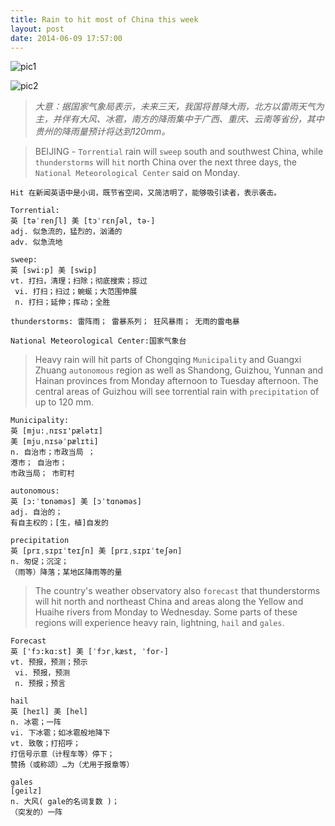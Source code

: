 ```yaml
---
title: Rain to hit most of China this week
layout: post
date: 2014-06-09 17:57:00
---
```

![pic1](http://tedyin.me/images/201406091742.jpg)

![pic2](http://tedyin.me/images/201406091743.jpg)

>*大意：据国家气象局表示，未来三天，我国将普降大雨，北方以雷雨天气为主，并伴有大风、冰雹，南方的降雨集中于广西、重庆、云南等省份，其中贵州的降雨量预计将达到120mm。*

>BEIJING - `Torrential` rain will `sweep` south and southwest China, while `thunderstorms` will `hit` north China over the next three days, the `National Meteorological Center` said on Monday. 

    Hit 在新闻英语中是小词，既节省空间，又简洁明了，能够吸引读者，表示袭击。

    Torrential: 
    英 [təˈrenʃl] 美 [tɔˈrɛnʃəl, tə-] 
    adj. 似急流的，猛烈的，汹涌的 
    adv. 似急流地 

    sweep: 
    英 [swi:p] 美 [swip] 
    vt. 打扫，清理；扫除；彻底搜索；掠过
     vi. 打扫；扫过；蜿蜒；大范围伸展
     n. 打扫；延伸；挥动；全胜

    thunderstorms: 雷阵雨； 雷暴系列； 狂风暴雨； 无雨的雷电暴

    National Meteorological Center:国家气象台

>Heavy rain will hit parts of Chongqing `Municipality` and Guangxi Zhuang `autonomous` region as well as Shandong, Guizhou, Yunnan and Hainan provinces from Monday afternoon to Tuesday afternoon. The central areas of Guizhou will see torrential rain with `precipitation` of up to 120 mm. 

    Municipality:
    英 [mju:ˌnɪsɪ'pælətɪ] 
    美 [mjuˌnɪsəˈpælɪti] 
    n. 自治市；市政当局 ；
    港市； 自治市； 
    市政当局； 市町村

    autonomous:
    英 [ɔ:ˈtɒnəməs] 美 [ɔˈtɑnəməs] 
    adj. 自治的；
    有自主权的；[生，植]自发的

    precipitation
    英 [prɪˌsɪpɪˈteɪʃn] 美 [prɪˌsɪpɪˈteʃən] 
    n. 匆促；沉淀；
    （雨等）降落；某地区降雨等的量

>The country's weather observatory also `forecast` that thunderstorms will hit north and northeast China and areas along the Yellow and Huaihe rivers from Monday to Wednesday. Some parts of these regions will experience heavy rain, lightning, `hail` and `gales`. 

    Forecast
    英 ['fɔ:kɑ:st] 美 [ˈfɔrˌkæst, ˈfor-] 
    vt. 预报，预测；预示
     vi. 预报，预测 
     n. 预报；预言 

    hail
    英 [heɪl] 美 [hel] 
    n. 冰雹；一阵
    vi. 下冰雹；如冰雹般地降下 
    vt. 致敬；打招呼；
    打信号示意（计程车等）停下；
    赞扬（或称颂）…为（尤用于报章等）

    gales
    [ɡeilz] 
    n. 大风( gale的名词复数 )；
    （突发的）一阵

